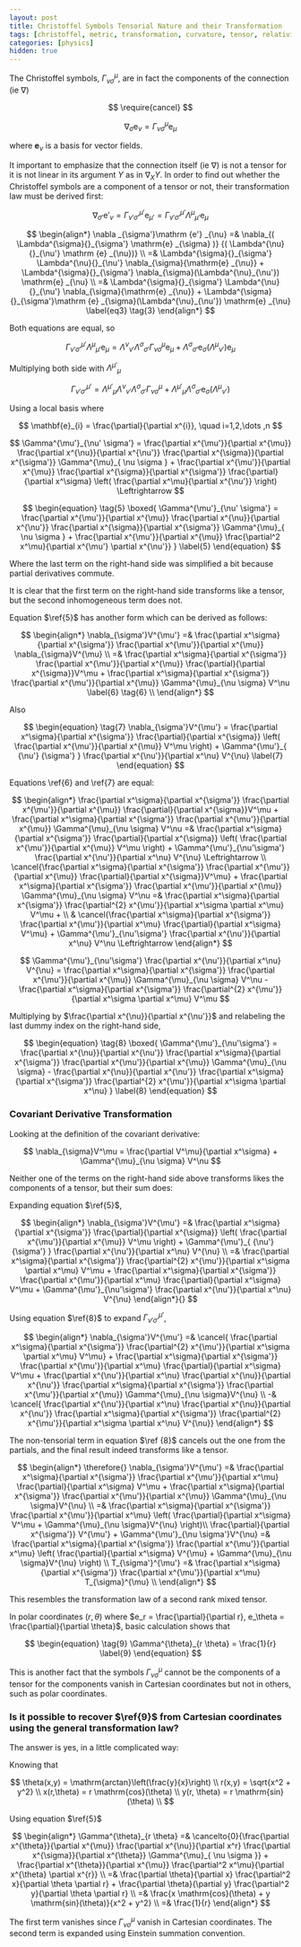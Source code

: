 ```yaml
---
layout: post
title: Christoffel Symbols Tensorial Nature and their Transformation
tags: [christoffel, metric, transformation, curvature, tensor, relativity, physics]
categories: [physics]
hidden: true
---
```

<span style="display: none;" class="excerpt">This post explains the tensorial nature of the components of the connection, aka the Christoffel symbols, by deriving their general transformation law with examples.</span>

The Christoffel symbols, $\Gamma ^{\mu}_{\nu \sigma}$, are in fact the components of the connection (ie $\nabla$)

$$
\require{cancel}
$$

$$
\begin{equation}
\nabla _{\sigma}\mathrm {e} _{\nu} = \Gamma^{\mu}_{\nu \sigma} \mathrm{e}_ {\mu}
\label{1}
\end{equation}
$$

where $\mathbf{e}_{\nu}$ is a basis for vector fields.

It important to emphasize that the connection itself (ie $\nabla$) is not a tensor for it is not linear in its argument $Y$ as in $\nabla_{X}{Y}$. In order to find out whether the Christoffel symbols are a component of a tensor or not, their transformation law must be derived first:

$$
\begin{equation}
\nabla _{\sigma'}\mathrm {e'} _{\nu} =\Gamma^{\mu'}_{\nu' \sigma'} \mathrm {e} _{\mu'} = \Gamma^{\mu'}_{\nu' \sigma'} \Lambda^{\mu}{}_{\mu'}\mathrm {e} _{\mu} 
\label{2}
\end{equation}
$$

$$
\begin{align*}
\nabla _{\sigma'}\mathrm {e'} _{\nu} =& \nabla_{( \Lambda^{\sigma}{}_{\sigma'} \mathrm{e} _{\sigma} )} {( \Lambda^{\nu}{}_{\nu'} \mathrm {e} _{\nu})} \\
=& \Lambda^{\sigma}{}_{\sigma'} \Lambda^{\nu}{}_{\nu'} \nabla_{\sigma}{\mathrm{e} _{\nu}} + \Lambda^{\sigma}{}_{\sigma'} \nabla_{\sigma}(\Lambda^{\nu}_{\nu'}) \mathrm{e} _{\nu} \\
=& \Lambda^{\sigma}{}_{\sigma'} \Lambda^{\nu}{}_{\nu'} \nabla_{\sigma}{\mathrm{e} _{\nu}} + \Lambda^{\sigma}{}_{\sigma'}\mathrm {e} _{\sigma}(\Lambda^{\nu}_{\nu'}) \mathrm{e} _{\nu}
\label{eq3} \tag{3}
\end{align*}
$$

Both equations are equal, so

$$
\Gamma^{\mu'}_{\nu' \sigma'} \Lambda^{\mu}{}_{\mu'} \mathrm{e} _{\mu} = \Lambda^{\nu}{}_{\nu'} \Lambda^{\sigma}{}_{\sigma'} \Gamma^{\mu}_{\nu \sigma} \mathrm{e} _{\mu} + \Lambda^{\sigma}{}_{\sigma'}  \mathrm{e}_{\sigma} (\Lambda^{\mu}{}_{\nu'}) \mathrm{e}_{\mu}
$$

Multiplying both side with $\Lambda^{\mu'}{}_{\mu}$

$$
\begin{equation}
\Gamma^{\mu'}_{\nu' \sigma'}  =  \Lambda^{\mu'}{}_{\mu} \Lambda^{\nu}{}_{\nu'} \Lambda^{\sigma}{}_{\sigma'} \Gamma^{\mu}_{\nu \sigma} +\Lambda^{\mu'}{}_{\mu} \Lambda^{\sigma}{}_{\sigma'} \mathrm{e}_{\sigma}(\Lambda^{\mu}{}_{\nu'})
\tag{4} \label{4}
\end{equation}
$$

Using a local basis where

$$
\mathbf{e}_{i} = \frac{\partial}{\partial x^{i}}, \quad i=1,2,\dots ,n
$$

$$
\Gamma^{\mu'}_{\nu' \sigma'}  = \frac{\partial x^{\mu'}}{\partial x^{\mu}} \frac{\partial x^{\nu}}{\partial x^{\nu'}} \frac{\partial x^{\sigma}}{\partial x^{\sigma'}} \Gamma^{\mu}_{ \nu \sigma } + \frac{\partial x^{\mu'}}{\partial x^{\mu}} \frac{\partial x^{\sigma}}{\partial x^{\sigma'}} \frac{\partial}{\partial x^\sigma} \left( \frac{\partial x^\mu}{\partial  x^{\nu'}} \right) \Leftrightarrow
$$

$$
\begin{equation}
\tag{5}
\boxed{
\Gamma^{\mu'}_{\nu' \sigma'}  = \frac{\partial x^{\mu'}}{\partial x^{\mu}} \frac{\partial x^{\nu}}{\partial x^{\nu'}} \frac{\partial x^{\sigma}}{\partial x^{\sigma'}} \Gamma^{\mu}_{ \nu \sigma } + \frac{\partial x^{\mu'}}{\partial x^{\mu}} \frac{\partial^2 x^\mu}{\partial x^{\mu'} \partial x^{\nu'}}
}
\label{5}
\end{equation}
$$

Where the last term on the right-hand side was simplified a bit because partial derivatives commute.

It is clear that the first term on the right-hand side transforms like a tensor, but the second inhomogeneous term does not.

Equation $\ref{5}$ has another form which can be derived as follows:

$$
\begin{align*}
\nabla_{\sigma'}V^{\mu'}  =&  \frac{\partial x^\sigma}{\partial x^{\sigma'}}  \frac{\partial x^{\mu'}}{\partial x^{\mu}} \nabla_{\sigma}V^{\mu} \\
=& \frac{\partial x^\sigma}{\partial x^{\sigma'}}  \frac{\partial x^{\mu'}}{\partial x^{\mu}}  \frac{\partial}{\partial x^{\sigma}}V^\mu + \frac{\partial x^\sigma}{\partial x^{\sigma'}}  \frac{\partial x^{\mu'}}{\partial x^{\mu}} \Gamma^{\mu}_{\nu \sigma} V^\nu  \label{6} \tag{6} \\
\end{align*}
$$

Also

$$
\begin{equation}
\tag{7}
\nabla_{\sigma'}V^{\mu'}  =  \frac{\partial x^\sigma}{\partial x^{\sigma'}} \frac{\partial}{\partial x^{\sigma}} \left( \frac{\partial x^{\mu'}}{\partial x^{\mu}} V^\mu \right) + \Gamma^{\mu'}_{ {\nu'} {\sigma'} } \frac{\partial x^{\nu'}}{\partial x^\nu} V^{\nu} 
\label{7}
\end{equation}
$$

Equations \ref{6} and \ref{7} are equal:

$$
\begin{align*}
\frac{\partial x^\sigma}{\partial x^{\sigma'}}  \frac{\partial x^{\mu'}}{\partial x^{\mu}}  \frac{\partial}{\partial x^{\sigma}}V^\mu + \frac{\partial x^\sigma}{\partial x^{\sigma'}}  \frac{\partial x^{\mu'}}{\partial x^{\mu}} \Gamma^{\mu}_{\nu \sigma} V^\nu =& \frac{\partial x^\sigma}{\partial x^{\sigma'}} \frac{\partial}{\partial x^{\sigma}} \left( \frac{\partial x^{\mu'}}{\partial x^{\mu}} V^\mu \right) + \Gamma^{\mu'}_{\nu'\sigma'} \frac{\partial x^{\nu'}}{\partial x^\nu} V^{\nu} \Leftrightarrow  \\
\cancel{\frac{\partial x^\sigma}{\partial x^{\sigma'}}  \frac{\partial x^{\mu'}}{\partial x^{\mu}}  \frac{\partial}{\partial x^{\sigma}}V^\mu} +  \frac{\partial x^\sigma}{\partial x^{\sigma'}}  \frac{\partial x^{\mu'}}{\partial x^{\mu}} \Gamma^{\mu}_{\nu \sigma} V^\nu =&  \frac{\partial x^\sigma}{\partial x^{\sigma'}} \frac{\partial^{2} x^{\mu'}}{\partial x^\sigma \partial x^\mu} V^\mu + \\
& \cancel{\frac{\partial x^\sigma}{\partial x^{\sigma'}} \frac{\partial x^{\mu'}}{\partial x^\mu} \frac{\partial}{\partial x^\sigma} V^\mu} +  \Gamma^{\mu'}_{\nu'\sigma'} \frac{\partial x^{\nu'}}{\partial x^\nu} V^\nu \Leftrightarrow
\end{align*}
$$

$$
\Gamma^{\mu'}_{\nu'\sigma'} \frac{\partial x^{\nu'}}{\partial x^\nu} V^{\nu} = \frac{\partial x^\sigma}{\partial x^{\sigma'}}  \frac{\partial x^{\mu'}}{\partial x^{\mu}} \Gamma^{\mu}_{\nu \sigma} V^\nu - \frac{\partial x^\sigma}{\partial x^{\sigma'}} \frac{\partial^{2} x^{\mu'}}{\partial x^\sigma \partial x^\mu} V^\mu 
$$

Multiplying by $\frac{\partial x^{\nu}}{\partial x^{\nu'}}$ and relabeling the last dummy index on the right-hand side,

$$
\begin{equation}
\tag{8}
\boxed{
\Gamma^{\mu'}_{\nu'\sigma'}  = \frac{\partial x^{\nu}}{\partial x^{\nu'}} \frac{\partial x^\sigma}{\partial x^{\sigma'}}  \frac{\partial x^{\mu'}}{\partial x^{\mu}} \Gamma^{\mu}_{\nu \sigma} - \frac{\partial x^{\nu}}{\partial x^{\nu'}} \frac{\partial x^\sigma}{\partial x^{\sigma'}} \frac{\partial^{2} x^{\mu'}}{\partial x^\sigma \partial x^\nu}
}  
\label{8}
\end{equation}
$$

### Covariant Derivative Transformation

Looking at the definition of the covariant derivative:

$$
\nabla_{\sigma}V^\mu = \frac{\partial V^\mu}{\partial x^\sigma} + \Gamma^{\mu}_{\nu \sigma} V^\nu
$$

Neither one of the terms on the right-hand side above transforms likes the components of a tensor, but their sum does:

Expanding equation $\ref{5}$,

$$
\begin{align*}
\nabla_{\sigma'}V^{\mu'}  =&  \frac{\partial x^\sigma}{\partial x^{\sigma'}} \frac{\partial}{\partial x^{\sigma}} \left( \frac{\partial x^{\mu'}}{\partial x^{\mu}} V^\mu \right) + \Gamma^{\mu'}_{ {\nu'} {\sigma'} } \frac{\partial x^{\nu'}}{\partial x^\nu} V^{\nu} \\
=& \frac{\partial x^\sigma}{\partial x^{\sigma'}} \frac{\partial^{2} x^{\mu'}}{\partial x^\sigma \partial x^\mu} V^\mu + \frac{\partial x^\sigma}{\partial x^{\sigma'}} \frac{\partial x^{\mu'}}{\partial x^\mu} \frac{\partial}{\partial x^\sigma} V^\mu +  \Gamma^{\mu'}_{\nu'\sigma'} \frac{\partial x^{\nu'}}{\partial x^\nu} V^{\nu} 
\end{align*}{}
$$

Using equation $\ref{8}$ to expand $\Gamma^{\mu'}_{\nu' \sigma'}$,

$$
\begin{align*}
\nabla_{\sigma'}V^{\mu'}  =& \cancel{ \frac{\partial x^\sigma}{\partial x^{\sigma'}} \frac{\partial^{2} x^{\mu'}}{\partial x^\sigma \partial x^\mu} V^\mu} + \frac{\partial x^\sigma}{\partial x^{\sigma'}} \frac{\partial x^{\mu'}}{\partial x^\mu} \frac{\partial}{\partial x^\sigma} V^\mu +  \frac{\partial x^{\nu'}}{\partial x^\nu} \frac{\partial x^{\nu}}{\partial x^{\nu'}} \frac{\partial x^\sigma}{\partial x^{\sigma'}}  \frac{\partial x^{\mu'}}{\partial x^{\mu}} \Gamma^{\mu}_{\nu \sigma}V^{\nu}  \\
-& \cancel{ \frac{\partial x^{\nu'}}{\partial x^\nu} \frac{\partial x^{\nu}}{\partial x^{\nu'}} \frac{\partial x^\sigma}{\partial x^{\sigma'}} \frac{\partial^{2} x^{\mu'}}{\partial x^\sigma \partial x^\nu} V^{\nu}} 
\end{align*}
$$

The non-tensorial term in equation $\ref {8}$ cancels out the one from the partials, and the final result indeed transforms like a tensor.

$$
\begin{align*}
\therefore{}    \nabla_{\sigma'}V^{\mu'}  =& \frac{\partial x^\sigma}{\partial x^{\sigma'}} \frac{\partial x^{\mu'}}{\partial x^\mu} \frac{\partial}{\partial x^\sigma} V^\mu +   \frac{\partial x^\sigma}{\partial x^{\sigma'}}  \frac{\partial x^{\mu'}}{\partial x^{\mu}} \Gamma^{\mu}_{\nu \sigma}V^{\nu} \\
 =&  \frac{\partial x^\sigma}{\partial x^{\sigma'}} \frac{\partial x^{\mu'}}{\partial x^\mu} \left( \frac{\partial}{\partial x^\sigma} V^\mu +  \Gamma^{\mu}_{\nu \sigma}V^{\nu} \right)\\
 \frac{\partial}{\partial x^{\sigma'}} V^{\mu'} +  \Gamma^{\mu'}_{\nu \sigma'}V^{\nu} =&  \frac{\partial x^\sigma}{\partial x^{\sigma'}} \frac{\partial x^{\mu'}}{\partial x^\mu} \left( \frac{\partial}{\partial x^\sigma} V^{\mu} +  \Gamma^{\mu}_{\nu \sigma}V^{\nu} \right)  \\
 T_{\sigma'}^{\mu'} =& \frac{\partial x^\sigma}{\partial x^{\sigma'}} \frac{\partial x^{\mu'}}{\partial x^\mu} T_{\sigma}^{\mu} \\
\end{align*}
$$

This resembles the transformation law of a second rank mixed tensor.


In polar coordinates $(r, \theta)$ where $e_r = \frac{\partial}{\partial r}, e_\theta = \frac{\partial}{\partial \theta}$, basic calculation shows that

$$
\begin{equation}
\tag{9}
\Gamma^{\theta}_{r \theta} = \frac{1}{r}
\label{9}
\end{equation}
$$

This is another fact that the symbols $\Gamma ^{\mu}_{\nu \sigma}$ cannot be the components of a tensor for the components vanish in Cartesian coordinates but not in others, such as polar coordinates.

### Is it possible to recover $\ref{9}$ from Cartesian coordinates using the general transformation law?
The answer is yes, in a little complicated way:

Knowing that

$$
\theta(x,y) = \mathrm{arctan}\left(\frac{y}{x}\right) \\
r(x,y) = \sqrt{x^2 + y^2} \\
x(r,\theta) = r \mathrm{cos}(\theta) \\
y(r, \theta) = r \mathrm{sin}(\theta) \\
$$

Using equation $\ref{5}$

$$
\begin{align*}
\Gamma^{\theta}_{r \theta}  =& \cancelto{0}{\frac{\partial x^{\theta}}{\partial x^{\mu}} \frac{\partial x^{\nu}}{\partial x^r} \frac{\partial x^{\sigma}}{\partial x^{\theta}} \Gamma^{\mu}_{ \nu \sigma }} + \frac{\partial x^{\theta}}{\partial x^{\mu}} \frac{\partial^2 x^\mu}{\partial x^{\theta} \partial x^{r}} \\
 =& \frac{\partial \theta}{\partial x}  \frac{\partial^2 x}{\partial \theta \partial r} +  \frac{\partial \theta}{\partial y}  \frac{\partial^2 y}{\partial \theta \partial r} \\
 =& \frac{x  \mathrm{cos}(\theta) + y \mathrm{sin}(\theta)}{x^2 + y^2} \\
 =& \frac{1}{r}
\end{align*}
$$

The first term vanishes since $\Gamma^{\mu}_{ \nu \sigma }$ vanish in Cartesian coordinates. The second term is expanded using Einstein summation convention.
